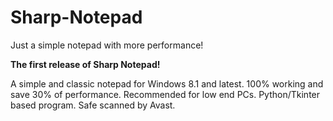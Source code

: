 # Sharp-Notepad
Just a simple notepad with more performance!

**The first release of Sharp Notepad!** 

A simple and classic notepad for Windows 8.1 and latest. 100% working and save 30% of performance. Recommended for low end PCs.
Python/Tkinter based program. Safe scanned by Avast.
